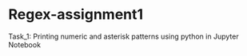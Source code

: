 # Regex-assignment1
Task_1: Printing numeric and asterisk patterns using python in Jupyter Notebook
